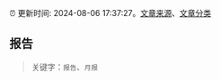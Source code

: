 :alarm_clock: 更新时间: 2024-08-06 17:37:27。[文章来源](/README.md)、[文章分类](/TAGS.md)

## 报告


> 关键字：`报告`、`月报`



